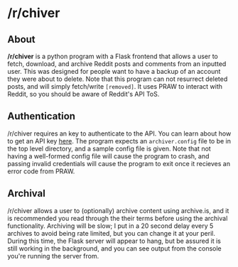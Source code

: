 # /r/chiver

## About 
**/r/chiver** is a python program with a Flask frontend that allows a user to fetch, download, and archive Reddit posts and comments from an inputted user. This was designed for people want to have a backup of an account they were about to delete. Note that this program can not resurrect deleted posts, and will simply fetch/write `[removed]`. It uses PRAW to interact with Reddit, so you should be aware of Reddit's API ToS.

## Authentication
/r/chiver requires an key to authenticate to the API. You can learn about how to get an API key [here](https://www.reddit.com/dev/api). The program expects an `archiver.config` file to be in the top level directory, and a sample config file is given. Note that not having a well-formed config file will cause the program to crash, and passing invalid credentials will cause the program to exit once it recieves an error code from PRAW.

## Archival
/r/chiver allows a user to (optionally) archive content using archive.is,  and it is recommended you read through the their terms before using the archival functionality. Archiving will be slow; I put in a 20 second delay every 5 archives to avoid being rate limited, but you can change it at your peril. During this time, the Flask server will appear to hang, but be assured it is still working in the background, and you can see output from the console you're running the server from. 
